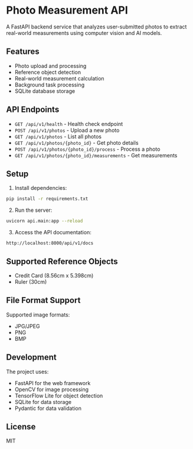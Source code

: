 # Photo Measurement API

A FastAPI backend service that analyzes user-submitted photos to extract
real-world measurements using computer vision and AI models.

## Features

- Photo upload and processing
- Reference object detection
- Real-world measurement calculation
- Background task processing
- SQLite database storage

## API Endpoints

- `GET /api/v1/health` - Health check endpoint
- `POST /api/v1/photos` - Upload a new photo
- `GET /api/v1/photos` - List all photos
- `GET /api/v1/photos/{photo_id}` - Get photo details
- `POST /api/v1/photos/{photo_id}/process` - Process a photo
- `GET /api/v1/photos/{photo_id}/measurements` - Get measurements

## Setup

1. Install dependencies:

```bash
pip install -r requirements.txt
```

2. Run the server:

```bash
uvicorn api.main:app --reload
```

3. Access the API documentation:

```
http://localhost:8000/api/v1/docs
```

## Supported Reference Objects

- Credit Card (8.56cm x 5.398cm)
- Ruler (30cm)

## File Format Support

Supported image formats:

- JPG/JPEG
- PNG
- BMP

## Development

The project uses:

- FastAPI for the web framework
- OpenCV for image processing
- TensorFlow Lite for object detection
- SQLite for data storage
- Pydantic for data validation

## License

MIT
